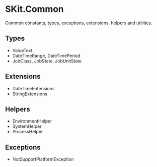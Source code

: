 # SKit.Common

Сommon constants, types, exceptions, extensions, helpers and utilities.

## Types

- ValueText
- DateTimeRange, DateTimePeriod
- JobClass, JobState, JobUnitState

## Extensions

- DateTimeEntensions
- StringExtensions

## Helpers

- EnvironmentHelper
- SystemHelper
- ProcessHelper

## Exceptions

- NotSupportPlatformException
